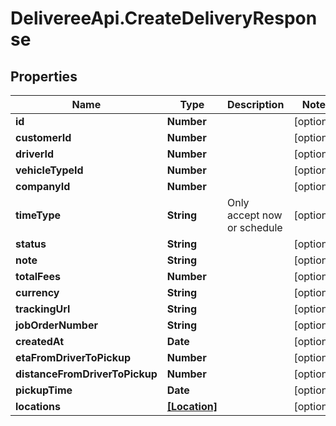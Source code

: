 # DelivereeApi.CreateDeliveryResponse

## Properties

| Name                           | Type                          | Description                 | Notes      |
| ------------------------------ | ----------------------------- | --------------------------- | ---------- |
| **id**                         | **Number**                    |                             | [optional] |
| **customerId**                 | **Number**                    |                             | [optional] |
| **driverId**                   | **Number**                    |                             | [optional] |
| **vehicleTypeId**              | **Number**                    |                             | [optional] |
| **companyId**                  | **Number**                    |                             | [optional] |
| **timeType**                   | **String**                    | Only accept now or schedule | [optional] |
| **status**                     | **String**                    |                             | [optional] |
| **note**                       | **String**                    |                             | [optional] |
| **totalFees**                  | **Number**                    |                             | [optional] |
| **currency**                   | **String**                    |                             | [optional] |
| **trackingUrl**                | **String**                    |                             | [optional] |
| **jobOrderNumber**             | **String**                    |                             | [optional] |
| **createdAt**                  | **Date**                      |                             | [optional] |
| **etaFromDriverToPickup**      | **Number**                    |                             | [optional] |
| **distanceFromDriverToPickup** | **Number**                    |                             | [optional] |
| **pickupTime**                 | **Date**                      |                             | [optional] |
| **locations**                  | [**[Location]**](Location.md) |                             | [optional] |
